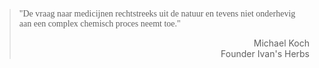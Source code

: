 > <p style="font-family:papyrus">"De vraag naar medicijnen rechtstreeks uit de natuur en tevens niet onderhevig aan een complex chemisch proces neemt toe."</p>
>
> <p style="text-align: right">Michael Koch <br> Founder Ivan's Herbs</p>
